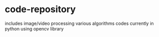 # code-repository
includes image/video processing various algorithms codes currently in python using opencv library
